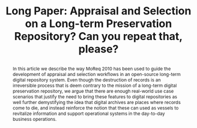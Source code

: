 ---
abstract: In this article we describe the way MoReq 2010 has been used to guide the
  development of appraisal and selection workflows in an open-source long-term digital
  repository system. Even though the destruction of records is an irreversible process
  that is deem contrary to the mission of a long-term digital preservation repository,
  we argue that there are enough real-world use case scenarios that justify the need
  to bring these features to digital repositories as well further demystifying the
  idea that digital archives are places where records come to die, and instead reinforce
  the notion that these can used as vessels to revitalize information and support
  operational systems in the day-to-day business operations.
creators:
- Faria, Luis
date: null
document_url: https://az659834.vo.msecnd.net/eventsairwesteuprod/production-inconference-public/a6b95cb6e27845e38e019eb07764d294
grand_parent: iPRES
institutions:
- KEEP SOLUTIONS
keywords:
- appraisal
- selection
- preservation
- repository
- roda
landing_page_url: null
language: eng
layout: publication
license: CC-BY 4.0 International
notes_url: null
parent: iPRES 2022
presentation_url: null
size: null
source_name: iPRES
title: "Long Paper: Appraisal and Selection on a Long-term Preservation Repository?
  Can you repeat that, please?\r\n"
type: long paper
year: 2022
---